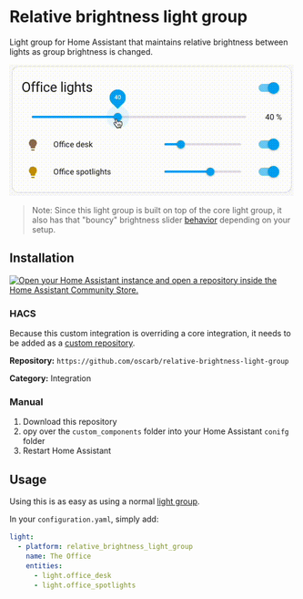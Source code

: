 # Relative brightness light group
Light group for Home Assistant that maintains relative brightness between lights as group brightness is changed.

![](demo.gif)

> Note: Since this light group is built on top of the core light group, it also has that "bouncy" brightness slider [behavior](https://community.home-assistant.io/t/light-groups-bouncy-brightness-slider-behaviour/501539) depending on your setup. 

## Installation 
[
    ![Open your Home Assistant instance and open a repository inside the Home Assistant Community Store.](https://my.home-assistant.io/badges/hacs_repository.svg)](https://my.home-assistant.io/redirect/hacs_repository/?owner=oscarb&repository=https%3A%2F%2Fgithub.com%2Foscarb%2Frelative-brightness-light-group)

### HACS

Because this custom integration is overriding a core integration, it needs to be added as a [custom repository](https://hacs.xyz/docs/faq/custom_repositories).

**Repository:**  `https://github.com/oscarb/relative-brightness-light-group`

**Category:**  Integration

### Manual

1. Download this repository
2. opy over the `custom_components` folder into your Home Assistant `conifg` folder
3. Restart Home Assistant


## Usage

Using this is as easy as using a normal [light group](https://www.home-assistant.io/integrations/group/). 

In your `configuration.yaml`, simply add: 

```yaml
light:
  - platform: relative_brightness_light_group
    name: The Office
    entities:
      - light.office_desk
      - light.office_spotlights
```


